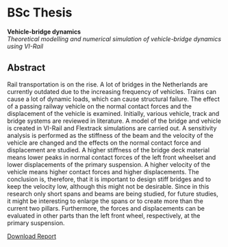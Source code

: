 # BSc Thesis
**Vehicle-bridge dynamics**  
_Theoretical modelling and numerical simulation of vehicle-bridge dynamics using VI-Rail_

## Abstract
Rail transportation is on the rise. A lot of bridges in the Netherlands are currently outdated due to the increasing frequency of vehicles. Trains can cause a lot of dynamic loads, which can cause structural failure. The effect of a passing railway vehicle on the normal contact forces and the displacement of the vehicle is examined. Initially, various vehicle, track and bridge systems are reviewed in literature. A model of the bridge and vehicle is created in VI-Rail and Flextrack simulations are carried out. A sensitivity analysis is performed as the stiffness of the beam and the velocity of the vehicle are changed and the effects on the normal contact force and displacement are studied. A higher stiffness of the bridge deck material means lower peaks in normal contact forces of the left front wheelset and lower displacements of the primary suspension. A higher velocity of the vehicle means higher contact forces and higher displacements. The conclusion is, therefore, that it is important to design stiff bridges and to keep the velocity low, although this might not be desirable. Since in this research only short spans and beams are being studied, for future studies, it might be interesting to enlarge the spans or to create more than the current two pillars. Furthermore, the forces and displacements can be evaluated in other parts than the left front wheel, respectively, at the primary suspension.

[Download Report](navanvliet/book/Education/BSc/BSc_report_NAvanVliet_4952669_final.pdf)